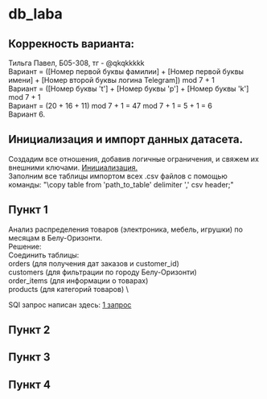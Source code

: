 # db_laba

## Коррекность варианта:
Тильга Павел, Б05-308, тг - @qkqkkkkk \
Вариант = ([Номер первой буквы фамилии] + [Номер первой буквы имени] + [Номер второй буквы логина Telegram]) mod 7 + 1 \
Вариант = ([Номер буквы 't'] + [Номер буквы 'p'] + [Номер буквы 'k'] mod 7 + 1 \
Вариант = (20 + 16 + 11) mod 7 + 1 = 47 mod 7 + 1 = 5 + 1 = 6 \
Вариант 6.

## Инициализация и импорт данных датасета.
Создадим все отношения, добавив логичные ограничения, и свяжем их внешними ключами. [Инициализация.](init.sql) \
Заполним все таблицы импортом всех .csv файлов с помощью команды: "\copy table from 'path_to_table' delimiter ',' csv header;"

## Пункт 1
Анализ распределения товаров (электроника, мебель, игрушки) по месяцам в Белу-Оризонти. \
Решение: \
Соединить таблицы: \
orders (для получения дат заказов и customer_id) \
customers (для фильтрации по городу Белу-Оризонти) \
order_items (для информации о товарах) \
products (для категорий товаров) \

SQl запрос написан здесь: [1 запрос](requets.sql)



## Пункт 2

## Пункт 3

## Пункт 4
